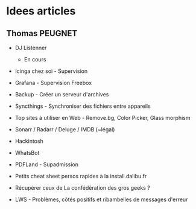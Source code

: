 # Idees articles
## Thomas PEUGNET
- DJ Listenner
  - En cours
- Icinga chez soi - Supervision
- Grafana - Supervision Freebox
- Backup - Créer un serveur d'archives
- Syncthings - Synchroniser des fichiers entre appareils
- Top sites à utiliser en Web - Remove.bg, Color Picker, Glass morphism
- Sonarr / Radarr / Deluge / IMDB (~légal)
- Hackintosh
- WhatsBot
- PDFLand - Supadmission
- Petits cheat sheet persos rapides à la install.dalibu.fr

- Récupérer ceux de La confédération des gros geeks ?

- LWS - Problèmes, côtés positifs et ribambelles de messages d'erreur